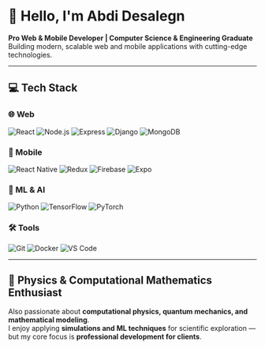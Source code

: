 # 👋 Hello, I'm Abdi Desalegn

**Pro Web & Mobile Developer | Computer Science & Engineering Graduate**  
Building modern, scalable web and mobile applications with cutting-edge technologies.  

---

## 💻 Tech Stack

### 🌐 Web
![React](https://img.shields.io/badge/React-18-blue?logo=react&logoColor=white)
![Node.js](https://img.shields.io/badge/Node.js-18-green?logo=node.js&logoColor=white)
![Express](https://img.shields.io/badge/Express.js-88-black?logo=express&logoColor=white)
![Django](https://img.shields.io/badge/Django-82-green?logo=django&logoColor=white)
![MongoDB](https://img.shields.io/badge/MongoDB-85-green?logo=mongodb&logoColor=white)

### 📱 Mobile
![React Native](https://img.shields.io/badge/React_Native-90-blue?logo=react&logoColor=white)
![Redux](https://img.shields.io/badge/Redux-85-purple?logo=redux&logoColor=white)
![Firebase](https://img.shields.io/badge/Firebase-80-yellow?logo=firebase&logoColor=white)
![Expo](https://img.shields.io/badge/Expo-75-lightgrey?logo=expo&logoColor=black)

### 🤖 ML & AI
![Python](https://img.shields.io/badge/Python-95-blue?logo=python&logoColor=white)
![TensorFlow](https://img.shields.io/badge/TensorFlow-85-orange?logo=tensorflow&logoColor=white)
![PyTorch](https://img.shields.io/badge/PyTorch-80-red?logo=pytorch&logoColor=white)

### 🛠️ Tools
![Git](https://img.shields.io/badge/Git-90-red?logo=git&logoColor=white)
![Docker](https://img.shields.io/badge/Docker-75-blue?logo=docker&logoColor=white)
![VS Code](https://img.shields.io/badge/VS_Code-95-blue?logo=visual-studio-code&logoColor=white)

---

## 🔬 Physics & Computational Mathematics Enthusiast
Also passionate about **computational physics, quantum mechanics, and mathematical modeling**.  
I enjoy applying **simulations and ML techniques** for scientific exploration — but my core focus is **professional development for clients**.
